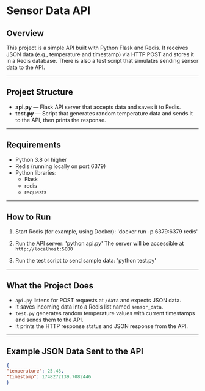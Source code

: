 # Sensor Data API

## Overview

This project is a simple API built with Python Flask and Redis. It receives JSON data (e.g., temperature and timestamp) via HTTP POST and stores it in a Redis database. There is also a test script that simulates sending sensor data to the API.

---

## Project Structure

- **api.py** — Flask API server that accepts data and saves it to Redis.
- **test.py** — Script that generates random temperature data and sends it to the API, then prints the response.

---

## Requirements

- Python 3.8 or higher
- Redis (running locally on port 6379)
- Python libraries:
  - Flask
  - redis
  - requests

---

## How to Run

1. Start Redis (for example, using Docker):
'docker run -p 6379:6379 redis'


2. Run the API server:
'python api.py'
The server will be accessible at `http://localhost:5000`

3. Run the test script to send sample data:
'python test.py'

---

## What the Project Does

- `api.py` listens for POST requests at `/data` and expects JSON data.
- It saves incoming data into a Redis list named `sensor_data`.
- `test.py` generates random temperature values with current timestamps and sends them to the API.
- It prints the HTTP response status and JSON response from the API.

---

## Example JSON Data Sent to the API

```json
{
"temperature": 25.43,
"timestamp": 1748272139.7082446
}
